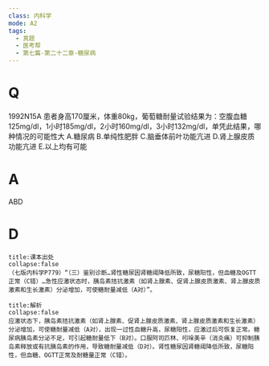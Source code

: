 ```yaml
---
class: 内科学
mode: A2
tags:
  - 真题
  - 医考帮
  - 第七篇-第二十二章-糖尿病
---
```


# Q
1992N15A 患者身高170厘米，体重80kg，葡萄糖耐量试验结果为：空腹血糖125mg/dl，1小时185mg/dl，2小时160mg/dl，3小时132mg/dl，单凭此结果，哪种情况的可能性大
A.糖尿病
B.单纯性肥胖
C.脑垂体前叶功能亢进
D.肾上腺皮质功能亢进
E.以上均有可能

# A
ABD
# D
```ad-note
title:课本出处
collapse:false
（七版内科学P779）“（三）鉴别诊断…肾性糖尿因肾糖阈降低所致，尿糖阳性，但血糖及OGTT正常（C错）…急性应激状态时，胰岛素拮抗激素（如肾上腺素、促肾上腺皮质激素、肾上腺皮质激素和生长激素）分泌增加，可使糖耐量减低（A对）”。
```

```ad-summary
title:解析
collapse:false
应激状态下，胰岛素拮抗激素（如肾上腺素、促肾上腺皮质激素、肾上腺皮质激素和生长激素）分泌增加，可使糖耐量减低（A对），出现一过性血糖升高，尿糖阳性，应激过后可恢复正常。糖尿病胰岛素分泌不足，可引起糖耐量低下（B对）。口服阿司匹林、吲哚美辛（消炎痛）可抑制胰岛素释放或有抗胰岛素的作用，导致糖耐量减低（D对）。肾性糖尿因肾糖阈降低所致，尿糖阳性，但血糖、OGTT正常及耐糖量正常（C错）。
```

